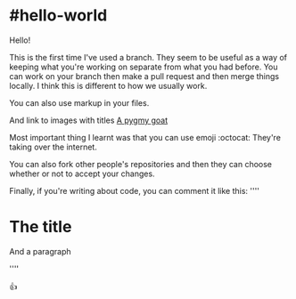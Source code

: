 #hello-world
===========

Hello!

This is the first time I've used a branch. They seem to be useful as a way of keeping what you're working on separate from what you had before. You can work on your branch then make a pull request and then merge things locally. I think this is different to how we usually work.

You can also use markup in your files.

And link to images with titles [A pygmy goat](https://fbcdn-sphotos-h-a.akamaihd.net/hphotos-ak-xap1/v/t1.0-9/13985_10152852939415209_3117340416019977245_n.jpg?oh=341b75c5f0f5788cf9c44836090f76cd&oe=54AE5DBE&__gda__=1420811767_475b54ee70f4581871d8a4fec150d04a)


Most important thing I learnt was that you can use emoji :octocat: They're taking over the internet.

You can also fork other people's repositories and then they can choose whether or not to accept your changes.

Finally, if you're writing about code, you can comment it like this:
''''<h1>The title</h1>
    <p>And a paragraph</p> 
  ''''

:+1:
